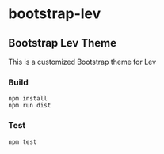 # bootstrap-lev

## Bootstrap Lev Theme

This is a customized Bootstrap theme for Lev

### Build

    npm install
    npm run dist

### Test

    npm test
